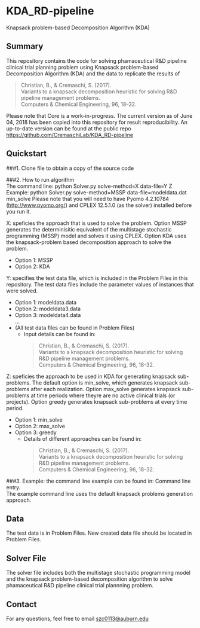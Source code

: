 # KDA_RD-pipeline
Knapsack problem-based Decomposition Algorithm (KDA)

## Summary
This repository contains the code for solving phamaceutical R&D pipeline clinical trial planning problem using Knapsack problem-based Decomposition Algorithm (KDA) and the data to replicate the results of 
  >Christian, B., & Cremaschi, S. (2017). <br />
  >Variants to a knapsack decomposition heuristic for solving R&D pipeline management problems. <br />
  >Computers & Chemical Engineering, 96, 18-32. 

Please note that Core is a work-in-progress. The current version as of June 04, 2018 has been copied into this repository for result reproducibility. An up-to-date version can be found at the public repo https://github.com/CremaschiLab/KDA_RD-pipeline

## Quickstart
###1. Clone file to obtain a copy of the source code

###2. How to run algorithm <br />
The command line: python Solver.py solve-method=X data-file=Y Z <br />
Example: python Solver.py solve-method=MSSP data-file=modeldata.dat min_solve 
Please note that you will need to have Pyomo 4.2.10784 (http://www.pyomo.org/) and CPLEX 12.5.1.0 (as the solver) installed before you run it. 

X: speficies the approach that is used to solve the problem. Option MSSP generates the determinisitic equivalent of the multistage stochastic programming (MSSP) model and solves it using CPLEX. Option KDA uses the knapsack-problem based decomposition approach to solve the problem. <br />
* Option 1: MSSP<br />
* Option 2: KDA

Y: specifies the test data file, which is included in the Problem Files in this repository. The test data files include the parameter values of instances that were solved. <br />
* Option 1: modeldata.data <br />
* Option 2: modeldata3.data <br />
* Option 3: modeldata4.data <br />
 ...<br />
* (All test data files can be found in Problem Files) <br />
  *  Input details can be found in:<br />
     >Christian, B., & Cremaschi, S. (2017). <br />
     >Variants to a knapsack decomposition heuristic for solving R&D pipeline management problems. <br />
     >Computers & Chemical Engineering, 96, 18-32.

Z: speficies the approach to be used in KDA for generating knapsack sub-problems. The default option is min_solve, which generates knapsack sub-problems after each realization. Option max_solve generates knapsack sub-problems at time periods where theyre are no active clinical trials (or projects). Option greedy generates knapsack sub-problems at every time period.
* Option 1: min_solve <br />
* Option 2: max_solve <br />
* Option 3: greedy
  *  Details of different approaches can be found in: <br />
     >Christian, B., & Cremaschi, S. (2017). <br />
     >Variants to a knapsack decomposition heuristic for solving R&D pipeline management problems. <br />
     >Computers & Chemical Engineering, 96, 18-32.


###3. Example: the command line example can be found in: Command line entry.<br />
The example command line uses the default knapsack problems generation approach.


## Data
The test data is in Problem Files.
New created data file should be located in Problem Files.

## Solver File
The solver file includes both the multistage stochastic programming model and the knapsack problem-based decomposition algorithm  to solve phamaceutical R&D pipeline clinical trial plannning problem.

## Contact
For any questions, feel free to email szc0113@auburn.edu

